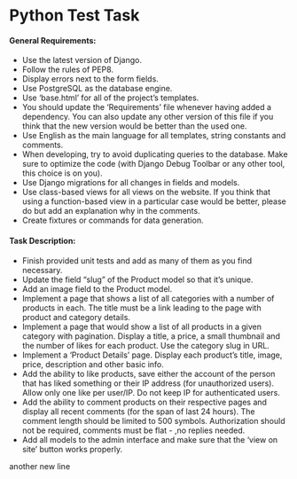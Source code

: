 # Python Test Task

#### General Requirements:
* Use the latest version of Django.
* Follow the rules of PEP8.
* Display errors next to the form fields.
* Use PostgreSQL as the database engine.
* Use ‘base.html’ for all of the project’s templates.
* You should update the ‘Requirements’ file whenever having added a dependency. You can also update any other version of this file if you think that the new version would be better than the used one. 
* Use English as the main language for all templates, string constants and comments. 
* When developing, try to avoid duplicating queries to the database. Make sure to optimize the code (with Django Debug Toolbar or any other tool, this choice is on you). 
* Use Django migrations for all changes in fields and models. 
* Use class-based views for all views on the website. If you think that using a function-based view in a particular case would be better, please do but add an explanation why in the comments. 
* Create fixtures or commands for data generation.

#### Task Description:
* Finish provided unit tests and add as many of them as you find necessary. 
* Update the field “slug” of the Product model so that it’s unique. 
* Add an image field to the Product model.
* Implement a page that shows a list of all categories with a number of products in each. The title must be a link leading to the page with product and category details. 
* Implement a page that would show a list of all products in a given category with pagination. Display a title, a price, a small thumbnail and the number of likes for each product. Use the category slug in URL. 
* Implement a ‘Product Details’ page. Display each product’s title, image, price, description and other basic info. 
* Add the ability to like products, save either the account of the person that has liked something or their IP address (for unauthorized users). Allow only one like per user/IP. Do not keep IP for authenticated users.
* Add the ability to comment products on their respective pages and display all recent comments (for the span of last 24 hours). The comment length should be limited to 500 symbols. Authorization should not be required, comments must be flat - ,no replies needed. 
* Add all models to the admin interface and make sure that the ‘view on site’ button works properly.

another new line
